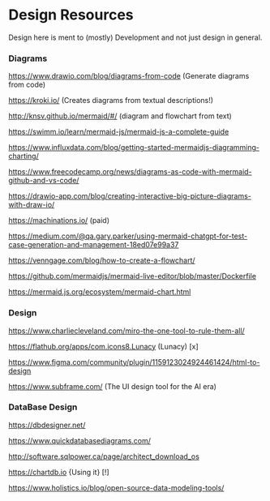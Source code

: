 # Design Resources

Design here is ment to (mostly) Development and not just design in general.

### Diagrams

https://www.drawio.com/blog/diagrams-from-code (Generate diagrams from code)

https://kroki.io/ (Creates diagrams from textual descriptions!)

http://knsv.github.io/mermaid/#/ (diagram and flowchart from text)

https://swimm.io/learn/mermaid-js/mermaid-js-a-complete-guide

https://www.influxdata.com/blog/getting-started-mermaidjs-diagramming-charting/

https://www.freecodecamp.org/news/diagrams-as-code-with-mermaid-github-and-vs-code/

https://drawio-app.com/blog/creating-interactive-big-picture-diagrams-with-draw-io/

https://machinations.io/ (paid)

https://medium.com/@qa.gary.parker/using-mermaid-chatgpt-for-test-case-generation-and-management-18ed07e99a37

https://venngage.com/blog/how-to-create-a-flowchart/

https://github.com/mermaidjs/mermaid-live-editor/blob/master/Dockerfile

https://mermaid.js.org/ecosystem/mermaid-chart.html

### Design

https://www.charliecleveland.com/miro-the-one-tool-to-rule-them-all/

https://flathub.org/apps/com.icons8.Lunacy (Lunacy) [x]

https://www.figma.com/community/plugin/1159123024924461424/html-to-design

https://www.subframe.com/ (The UI design tool for the AI era)

### DataBase Design

https://dbdesigner.net/

https://www.quickdatabasediagrams.com/

http://software.sqlpower.ca/page/architect_download_os

https://chartdb.io {Using it} [!]

https://www.holistics.io/blog/open-source-data-modeling-tools/
